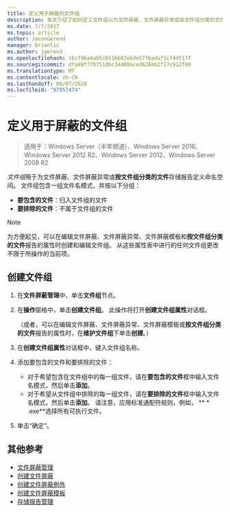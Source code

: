 ```yaml
---
title: 定义用于屏蔽的文件组
description: 本文介绍了如何定义文件组以为文件屏蔽、文件屏蔽异常或按文件组分类的文件存储报告创建命名空间
ms.date: 7/7/2017
ms.topic: article
author: JasonGerend
manager: brianlic
ms.author: jgerend
ms.openlocfilehash: cbcf96a4ab5c6516b87ebde57f6adaf1cf4df17f
ms.sourcegitcommit: dfa48f77b751dbc34409aced628eb2f17c912f08
ms.translationtype: MT
ms.contentlocale: zh-CN
ms.lasthandoff: 08/07/2020
ms.locfileid: "87957474"
---
```

# <a name="define-file-groups-for-screening"></a>定义用于屏蔽的文件组

> 适用于：Windows Server（半年频道）、Windows Server 2016、Windows Server 2012 R2、Windows Server 2012、Windows Server 2008 R2

*文件组*用于为文件屏蔽、文件屏蔽异常或**按文件组分类的文件**存储报告定义命名空间。 文件组包含一组文件名模式，并按以下分组：

-   **要包含的文件**：归入文件组的文件
-   **要排除的文件**：不属于文件组的文件

> [!Note]
> 为方便起见，可以在编辑文件屏蔽、文件屏蔽异常、文件屏蔽模板和**按文件组分类的文件**报告的属性时创建和编辑文件组。 从这些属性表中进行的任何文件组更改不限于所操作的当前项。

## <a name="to-create-a-file-group"></a>创建文件组

1.  在**文件屏蔽管理**中，单击**文件组**节点。

2.  在**操作**窗格中，单击**创建文件组**。 此操作将打开**创建文件组属性**对话框。

    （或者，可以在编辑文件屏蔽、文件屏蔽异常、文件屏蔽模板或**按文件组分类的文件**报告的属性时，在**维护文件组**下单击**创建**。）

3.  在**创建文件组属性**对话框中，键入文件组名称。

4.  添加要包含的文件和要排除的文件：

    -   对于希望包含在文件组中的每一组文件，请在**要包含的文件**框中输入文件名模式，然后单击**添加**。
    -   对于希望从文件组中排除的每一组文件，请在**要排除的文件**框中输入文件名模式，然后单击**添加**。
        请注意，应用标准通配符规则，例如， ** \* .exe**选择所有可执行文件。

5.  单击“确定”。

## <a name="additional-references"></a>其他参考

-   [文件屏蔽管理](file-screening-management.md)
-   [创建文件屏蔽](create-file-screen.md)
-   [创建文件屏蔽例外](create-file-screen-exception.md)
-   [创建文件屏蔽模板](create-file-screen-template.md)
-   [存储报告管理](storage-reports-management.md)


